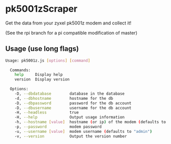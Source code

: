 # pk5001zScraper
Get the data from your zyxel pk5001z modem and collect it!

(See the rpi branch for a pi compatible modification of master)

## Usage (use long flags)
```bash
Usage: pk5001z.js [options] [command]
  
  Commands:
    help     Display help
    version  Display version
  
  Options:
    -D, --dbdatabase        database in the database
    -d, --dbhostname        hostname for the db
    -D, --dbpassword        password for the db account
    -D, --dbusername        username for the db account
    -H, --headless          true
    -H, --help              Output usage information
    -h, --hostname [value]  hostname (or ip) of the modem (defaults to "10.0.0.1")
    -p, --password          modem password
    -u, --username [value]  modem username (defaults to "admin")
    -v, --version           Output the version number
```
